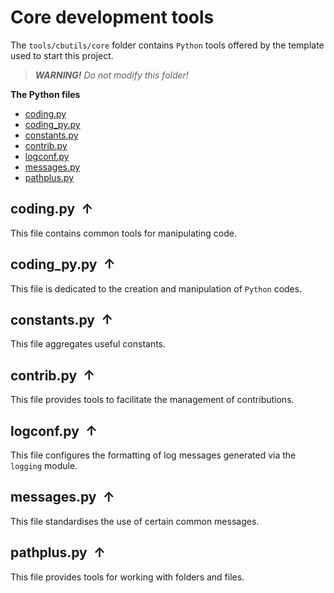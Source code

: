 <!----------------------------------------------------------------
  -- File created by the ''multimd'' project, version 1.0.0.    --
  --                                                            --
  -- ''multimd'', soon to be available on PyPI, is developed at --
  -- https://github.com/bc-tools/for-dev/tree/main/multimd      --
  ---------------------------------------------------------------->


Core development tools
======================

The `tools/cbutils/core` folder contains `Python` tools offered by the template used to start this project.

> ***WARNING!*** *Do not modify this folder!*

**The Python files**

<a id="MULTIMD-GO-BACK-TO-TOC"></a>
- [coding.py](#MULTIMD-TOC-ANCHOR-0)
- [coding\_py.py](#MULTIMD-TOC-ANCHOR-1)
- [constants.py](#MULTIMD-TOC-ANCHOR-2)
- [contrib.py](#MULTIMD-TOC-ANCHOR-3)
- [logconf.py](#MULTIMD-TOC-ANCHOR-4)
- [messages.py](#MULTIMD-TOC-ANCHOR-5)
- [pathplus.py](#MULTIMD-TOC-ANCHOR-6)

<a id="MULTIMD-TOC-ANCHOR-0"></a>
coding.py <a href="#MULTIMD-GO-BACK-TO-TOC" style="text-decoration: none;"><span style="margin-left: 0.25em; font-weight: bold; position: relative; top: -.5pt;">&#x2191;</span></a>
---------

This file contains common tools for manipulating code.

<a id="MULTIMD-TOC-ANCHOR-1"></a>
coding\_py.py <a href="#MULTIMD-GO-BACK-TO-TOC" style="text-decoration: none;"><span style="margin-left: 0.25em; font-weight: bold; position: relative; top: -.5pt;">&#x2191;</span></a>
-------------

This file is dedicated to the creation and manipulation of `Python` codes.

<a id="MULTIMD-TOC-ANCHOR-2"></a>
constants.py <a href="#MULTIMD-GO-BACK-TO-TOC" style="text-decoration: none;"><span style="margin-left: 0.25em; font-weight: bold; position: relative; top: -.5pt;">&#x2191;</span></a>
------------

This file aggregates useful constants.

<a id="MULTIMD-TOC-ANCHOR-3"></a>
contrib.py <a href="#MULTIMD-GO-BACK-TO-TOC" style="text-decoration: none;"><span style="margin-left: 0.25em; font-weight: bold; position: relative; top: -.5pt;">&#x2191;</span></a>
----------

This file provides tools to facilitate the management of contributions.

<a id="MULTIMD-TOC-ANCHOR-4"></a>
logconf.py <a href="#MULTIMD-GO-BACK-TO-TOC" style="text-decoration: none;"><span style="margin-left: 0.25em; font-weight: bold; position: relative; top: -.5pt;">&#x2191;</span></a>
----------

This file configures the formatting of log messages generated via the `logging` module.

<a id="MULTIMD-TOC-ANCHOR-5"></a>
messages.py <a href="#MULTIMD-GO-BACK-TO-TOC" style="text-decoration: none;"><span style="margin-left: 0.25em; font-weight: bold; position: relative; top: -.5pt;">&#x2191;</span></a>
-----------

This file standardises the use of certain common messages.

<a id="MULTIMD-TOC-ANCHOR-6"></a>
pathplus.py <a href="#MULTIMD-GO-BACK-TO-TOC" style="text-decoration: none;"><span style="margin-left: 0.25em; font-weight: bold; position: relative; top: -.5pt;">&#x2191;</span></a>
-----------

This file provides tools for working with folders and files.
